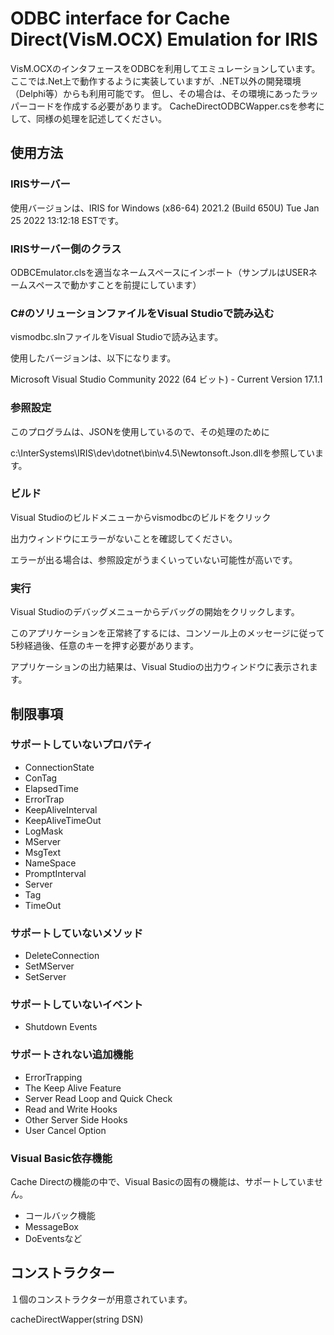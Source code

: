 # ODBC interface for Cache Direct(VisM.OCX) Emulation for IRIS

VisM.OCXのインタフェースをODBCを利用してエミュレーションしています。
ここでは.Net上で動作するように実装していますが、.NET以外の開発環境（Delphi等）からも利用可能です。
但し、その場合は、その環境にあったラッパーコードを作成する必要があります。
CacheDirectODBCWapper.csを参考にして、同様の処理を記述してください。


## 使用方法

### IRISサーバー

使用バージョンは、IRIS for Windows (x86-64) 2021.2 (Build 650U) Tue Jan 25 2022 13:12:18 ESTです。


### IRISサーバー側のクラス

ODBCEmulator.clsを適当なネームスペースにインポート（サンプルはUSERネームスペースで動かすことを前提にしています）

### C#のソリューションファイルをVisual Studioで読み込む

vismodbc.slnファイルをVisual Studioで読み込ます。

使用したバージョンは、以下になります。

Microsoft Visual Studio Community 2022 (64 ビット) - Current
Version 17.1.1

### 参照設定

このプログラムは、JSONを使用しているので、その処理のために

c:\InterSystems\IRIS\dev\dotnet\bin\v4.5\Newtonsoft.Json.dllを参照しています。


### ビルド

Visual Studioのビルドメニューからvismodbcのビルドをクリック

出力ウィンドウにエラーがないことを確認してください。

エラーが出る場合は、参照設定がうまくいっていない可能性が高いです。

### 実行

Visual Studioのデバッグメニューからデバッグの開始をクリックします。

このアプリケーションを正常終了するには、コンソール上のメッセージに従って5秒経過後、任意のキーを押す必要があります。

アプリケーションの出力結果は、Visual Studioの出力ウィンドウに表示されます。


## 制限事項

### サポートしていないプロパティ

- ConnectionState
- ConTag
- ElapsedTime
- ErrorTrap
- KeepAliveInterval
- KeepAliveTimeOut
- LogMask
- MServer
- MsgText
- NameSpace
- PromptInterval
- Server
- Tag
- TimeOut

### サポートしていないメソッド

- DeleteConnection
- SetMServer
- SetServer

### サポートしていないイベント

- Shutdown Events

### サポートされない追加機能

- ErrorTrapping
- The Keep Alive Feature
- Server Read Loop and Quick Check
- Read and Write Hooks
- Other Server Side Hooks
- User Cancel Option

### Visual Basic依存機能

Cache Directの機能の中で、Visual Basicの固有の機能は、サポートしていません。

- コールバック機能
- MessageBox
- DoEventsなど

## コンストラクター

１個のコンストラクターが用意されています。

cacheDirectWapper(string DSN)

